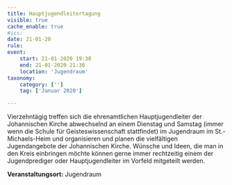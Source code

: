 ```yaml
---
title: Hauptjugendleitertagung
visible: true
cache_enable: true
#ics: 
date: 21-01-20
rule: 
event:
	start: 21-01-2020 19:30
	end: 21-01-2020 21:30
	location: 'Jugendraum'
taxonomy:
	category: ['']
	tag: ['Januar 2020']

---
```

Vierzehntägig treffen sich die ehrenamtlichen Hauptjugendleiter der Johannischen Kirche abwechselnd an einem Dienstag und Samstag (immer wenn die Schule für Geisteswissenschaft stattfindet) im Jugendraum im St.-Michaels-Heim und organisieren und planen die vielfältigen Jugendangebote der Johannischen Kirche. Wünsche und Ideen, die man in den Kreis einbringen möchte können gerne immer rechtzeitig einem der Jugendprediger oder Hauptjugendleiter im Vorfeld mitgeteilt werden.


**Veranstaltungsort:** Jugendraum

